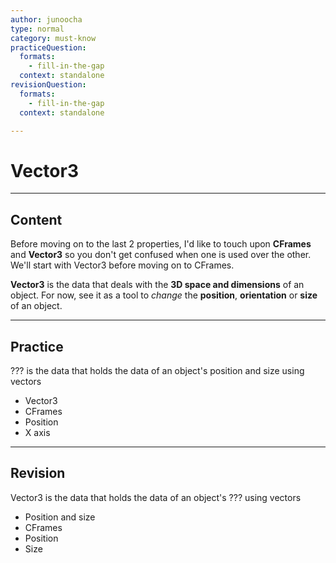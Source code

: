 ```yaml
---
author: junoocha
type: normal
category: must-know
practiceQuestion:
  formats:
    - fill-in-the-gap
  context: standalone
revisionQuestion:
  formats:
    - fill-in-the-gap
  context: standalone

---
```


# Vector3
---

## Content
Before moving on to the last 2 properties, I'd like to touch upon **CFrames** and **Vector3** so you don't get confused when one is used over the other. We'll start with Vector3 before moving on to CFrames.

**Vector3** is the data that deals with the **3D space and dimensions** of an object. For now, see it as a tool to *change* the **position**, **orientation** or **size** of an object.

---

## Practice
??? is the data that holds the data of an object's position and size using vectors
- Vector3
- CFrames
- Position
- X axis
---

## Revision
Vector3 is the data that holds the data of an object's ??? using vectors
- Position and size
- CFrames
- Position
- Size